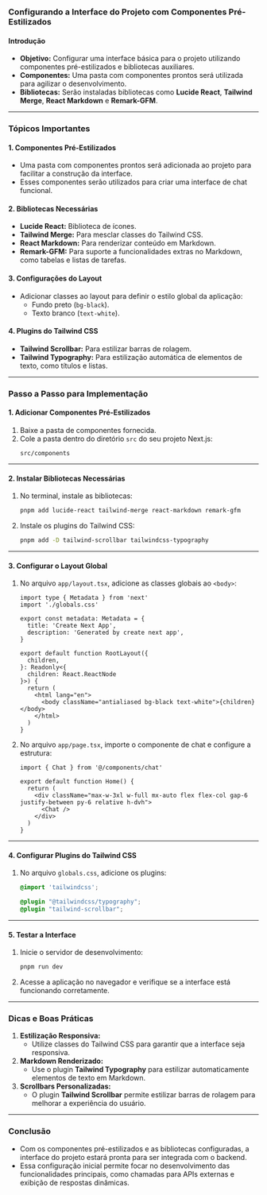 ### Configurando a Interface do Projeto com Componentes Pré-Estilizados

#### Introdução

- **Objetivo:** Configurar uma interface básica para o projeto utilizando componentes pré-estilizados e bibliotecas auxiliares.
- **Componentes:** Uma pasta com componentes prontos será utilizada para agilizar o desenvolvimento.
- **Bibliotecas:** Serão instaladas bibliotecas como **Lucide React**, **Tailwind Merge**, **React Markdown** e **Remark-GFM**.

---

### Tópicos Importantes

#### 1. **Componentes Pré-Estilizados**

- Uma pasta com componentes prontos será adicionada ao projeto para facilitar a construção da interface.
- Esses componentes serão utilizados para criar uma interface de chat funcional.

#### 2. **Bibliotecas Necessárias**

- **Lucide React:** Biblioteca de ícones.
- **Tailwind Merge:** Para mesclar classes do Tailwind CSS.
- **React Markdown:** Para renderizar conteúdo em Markdown.
- **Remark-GFM:** Para suporte a funcionalidades extras no Markdown, como tabelas e listas de tarefas.

#### 3. **Configurações do Layout**

- Adicionar classes ao layout para definir o estilo global da aplicação:
  - Fundo preto (`bg-black`).
  - Texto branco (`text-white`).

#### 4. **Plugins do Tailwind CSS**

- **Tailwind Scrollbar:** Para estilizar barras de rolagem.
- **Tailwind Typography:** Para estilização automática de elementos de texto, como títulos e listas.

---

### Passo a Passo para Implementação

#### 1. **Adicionar Componentes Pré-Estilizados**

1. Baixe a pasta de componentes fornecida.
2. Cole a pasta dentro do diretório `src` do seu projeto Next.js:
   ```
   src/components
   ```

---

#### 2. **Instalar Bibliotecas Necessárias**

1. No terminal, instale as bibliotecas:
   ```bash
   pnpm add lucide-react tailwind-merge react-markdown remark-gfm
   ```
2. Instale os plugins do Tailwind CSS:
   ```bash
   pnpm add -D tailwind-scrollbar tailwindcss-typography
   ```

---

#### 3. **Configurar o Layout Global**

1. No arquivo `app/layout.tsx`, adicione as classes globais ao `<body>`:

   ```tsx
   import type { Metadata } from 'next'
   import './globals.css'

   export const metadata: Metadata = {
     title: 'Create Next App',
     description: 'Generated by create next app',
   }

   export default function RootLayout({
     children,
   }: Readonly<{
     children: React.ReactNode
   }>) {
     return (
       <html lang="en">
         <body className="antialiased bg-black text-white">{children}</body>
       </html>
     )
   }
   ```

2. No arquivo `app/page.tsx`, importe o componente de chat e configure a estrutura:

   ```tsx
   import { Chat } from '@/components/chat'

   export default function Home() {
     return (
       <div className="max-w-3xl w-full mx-auto flex flex-col gap-6 justify-between py-6 relative h-dvh">
         <Chat />
       </div>
     )
   }
   ```

---

#### 4. **Configurar Plugins do Tailwind CSS**

1. No arquivo `globals.css`, adicione os plugins:

   ```css
   @import 'tailwindcss';

   @plugin "@tailwindcss/typography";
   @plugin "tailwind-scrollbar";
   ```

---

#### 5. **Testar a Interface**

1. Inicie o servidor de desenvolvimento:
   ```bash
   pnpm run dev
   ```
2. Acesse a aplicação no navegador e verifique se a interface está funcionando corretamente.

---

### Dicas e Boas Práticas

1. **Estilização Responsiva:**
   - Utilize classes do Tailwind CSS para garantir que a interface seja responsiva.
2. **Markdown Renderizado:**
   - Use o plugin **Tailwind Typography** para estilizar automaticamente elementos de texto em Markdown.
3. **Scrollbars Personalizadas:**
   - O plugin **Tailwind Scrollbar** permite estilizar barras de rolagem para melhorar a experiência do usuário.

---

### Conclusão

- Com os componentes pré-estilizados e as bibliotecas configuradas, a interface do projeto estará pronta para ser integrada com o backend.
- Essa configuração inicial permite focar no desenvolvimento das funcionalidades principais, como chamadas para APIs externas e exibição de respostas dinâmicas.
